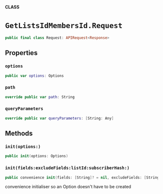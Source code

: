 **CLASS**

# `GetListsIdMembersId.Request`

```swift
public final class Request: APIRequest<Response>
```

## Properties
### `options`

```swift
public var options: Options
```

### `path`

```swift
override public var path: String
```

### `queryParameters`

```swift
override public var queryParameters: [String: Any]
```

## Methods
### `init(options:)`

```swift
public init(options: Options)
```

### `init(fields:excludeFields:listId:subscriberHash:)`

```swift
public convenience init(fields: [String]? = nil, excludeFields: [String]? = nil, listId: String, subscriberHash: String)
```

convenience initialiser so an Option doesn't have to be created
